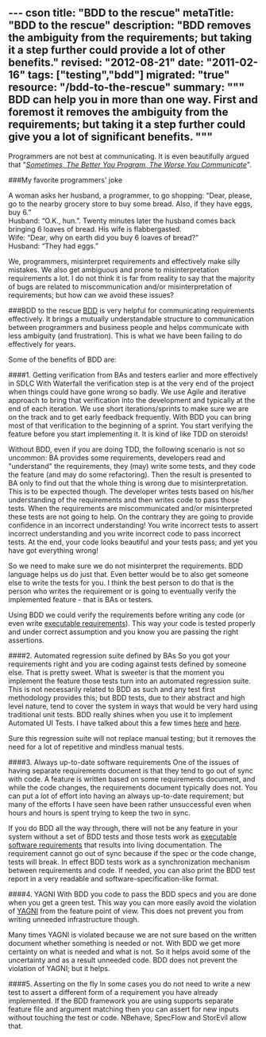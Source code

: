 --- cson
title: "BDD to the rescue"
metaTitle: "BDD to the rescue"
description: "BDD removes the ambiguity from the requirements; but taking it a step further could provide a lot of other benefits."
revised: "2012-08-21"
date: "2011-02-16"
tags: ["testing","bdd"]
migrated: "true"
resource: "/bdd-to-the-rescue"
summary: """
BDD can help you in more than one way. First and foremost it removes the ambiguity from the requirements; but taking it a step further could give you a lot of significant benefits.
"""
---
Programmers are not best at communicating. It is even beautifully argued that "*[Sometimes, The Better You Program, The Worse You Communicate][1]*".

###My favorite programmers' joke
<p>
A woman asks her husband, a programmer, to go shopping: “Dear, please, go to the nearby grocery store to buy some bread. Also, if they have eggs, buy 6.”  <br />
Husband: “O.K., hun.”. Twenty minutes later the husband comes back bringing 6 loaves of bread. His wife is flabbergasted. <br />
Wife: “Dear, why on earth did you buy 6 loaves of bread?” <br />
Husband: “They had eggs.”
</p>

We, programmers, misinterpret requirements and effectively make silly mistakes. We also get ambiguous and prone to misinterpretation requirements a lot. I do not think it is far from reality to say that the majority of bugs are related to miscommunication and/or misinterpretation of requirements; but how can we avoid these issues?

###BDD to the rescue
[BDD][2] is very helpful for communicating requirements effectively. It brings a mutually understandable structure to communication between programmers and business people and helps communicate with less ambiguity (and frustration). This is what we have been failing to do effectively for years.

Some of the benefits of BDD are:

####1. Getting verification from BAs and testers earlier and more effectively in SDLC
With Waterfall the verification step is at the very end of the project when things could have gone wrong so badly. We use Agile and iterative approach to bring that verification into the development and typically at the end of each iteration. We use short iterations/sprints to make sure we are on the track and to get early feedback frequently. With BDD you can bring most of that verification to the beginning of a sprint. You start verifying the feature before you start implementing it. It is kind of like TDD on steroids!

Without BDD, even if you are doing TDD, the following scenario is not so uncommon: BA provides some requirements, developers read and "understand" the requirements, they (may) write some tests, and they code the feature (and may do some refactoring). Then the result is presented to BA only to find out that the whole thing is wrong due to misinterpretation. This is to be expected though. The developer writes tests based on his/her understanding of the requirements and then writes code to pass those tests. When the requirements are miscommunicated and/or misinterpreted these tests are not going to help. On the contrary they are going to provide confidence in an incorrect understanding! You write incorrect tests to assert incorrect understanding and you write incorrect code to pass incorrect tests. At the end, your code looks beautiful and your tests pass; and yet you have got everything wrong!

So we need to make sure we do not misinterpret the requirements. BDD language helps us do just that. Even better would be to also get someone else to write the tests for you. I think the best person to do that is the person who writes the requirement or is going to eventually verify the implemented feature - that is BAs or testers.

Using BDD we could verify the requirements before writing any code (or even write [executable requirements][3]). This way your code is tested properly and under correct assumption and you know you are passing the right assertions. 

####2. Automated regression suite defined by BAs
So you got your requirements right and you are coding against tests defined by someone else. That is pretty sweet. What is sweeter is that the moment you implement the feature those tests turn into an automated regression suite. This is not necessarily related to BDD as such and any test first methodology provides this; but BDD tests, due to their abstract and high level nature, tend to cover the system in ways that would be very hard using traditional unit tests. BDD really shines when you use it to implement Automated UI Tests. I have talked about this a few times [here][4] and [here][5].

Sure this regression suite will not replace manual testing; but it removes the need for a lot of repetitive and mindless manual tests.

####3. Always up-to-date software requirements 
One of the issues of having separate requirements document is that they tend to go out of sync with code. A feature is written based on some requirements document, and while the code changes, the requirements document typically does not. You can put a lot of effort into having an always up-to-date requirement; but many of the efforts I have seen have been rather unsuccessful even when hours and hours is spent trying to keep the two in sync.

If you do BDD all the way through, there will not be any feature in your system without a set of BDD tests and those tests work as [executable software requirements][6] that results into living documentation. The requirement cannot go out of sync because if the spec or the code change, tests will break. In effect BDD tests work as a synchronization mechanism between requirements and code. If needed, you can also print the BDD test report in a very readable and software-specification-like format.

####4. YAGNI
With BDD you code to pass the BDD specs and you are done when you get a green test. This way you can more easily avoid the violation of [YAGNI][7] from the feature point of view. This does not prevent you from writing unneeded infrastructure though.

Many times YAGNI is violated because we are not sure based on the written document whether something is needed or not. With BDD we get more certainty on what is needed and what is not. So it helps avoid some of the uncertainty and as a result unneeded code. BDD does not prevent the violation of YAGNI; but it helps.

####5. Asserting on the fly 
In some cases you do not need to write a new test to assert a different form of a requirement you have already implemented. If the BDD framework you are using supports separate feature file and argument matching then you can assert for new inputs without touching the test or code. NBehave, SpecFlow and StorEvil allow that.


  [1]: http://secretgeek.net/program_communicate_4reasons.asp
  [2]: http://dannorth.net/introducing-bdd/
  [3]: /executable-requirements
  [4]: /presentations/automated-ui-testing-done-right-at-dddsydney
  [5]: /presentations/auit-qmsdnug
  [6]: http://mehdi-khalili.com/executable-requirements
  [7]: http://c2.com/xp/YouArentGonnaNeedIt.html